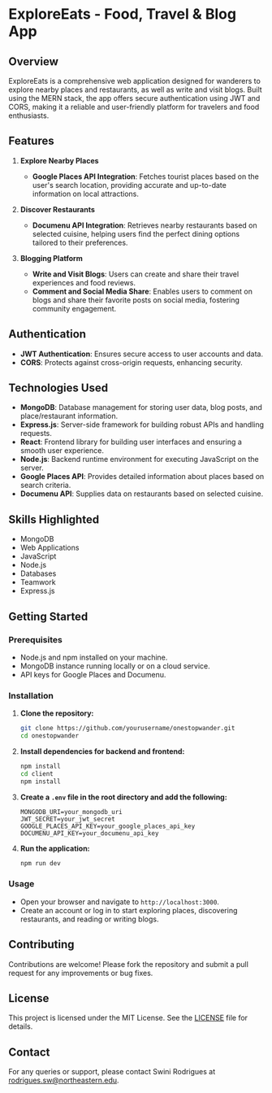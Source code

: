 # ExploreEats - Food, Travel & Blog App

## Overview
ExploreEats is a comprehensive web application designed for wanderers to explore nearby places and restaurants, as well as write and visit blogs. Built using the MERN stack, the app offers secure authentication using JWT and CORS, making it a reliable and user-friendly platform for travelers and food enthusiasts.

## Features
1. **Explore Nearby Places**
   - **Google Places API Integration**: Fetches tourist places based on the user's search location, providing accurate and up-to-date information on local attractions.

2. **Discover Restaurants**
   - **Documenu API Integration**: Retrieves nearby restaurants based on selected cuisine, helping users find the perfect dining options tailored to their preferences.

3. **Blogging Platform**
   - **Write and Visit Blogs**: Users can create and share their travel experiences and food reviews.
   - **Comment and Social Media Share**: Enables users to comment on blogs and share their favorite posts on social media, fostering community engagement.

## Authentication
- **JWT Authentication**: Ensures secure access to user accounts and data.
- **CORS**: Protects against cross-origin requests, enhancing security.

## Technologies Used
- **MongoDB**: Database management for storing user data, blog posts, and place/restaurant information.
- **Express.js**: Server-side framework for building robust APIs and handling requests.
- **React**: Frontend library for building user interfaces and ensuring a smooth user experience.
- **Node.js**: Backend runtime environment for executing JavaScript on the server.
- **Google Places API**: Provides detailed information about places based on search criteria.
- **Documenu API**: Supplies data on restaurants based on selected cuisine.

## Skills Highlighted
- MongoDB
- Web Applications
- JavaScript
- Node.js
- Databases
- Teamwork
- Express.js

## Getting Started
### Prerequisites
- Node.js and npm installed on your machine.
- MongoDB instance running locally or on a cloud service.
- API keys for Google Places and Documenu.

### Installation
1. **Clone the repository:**
   ```bash
   git clone https://github.com/yourusername/onestopwander.git
   cd onestopwander
   ```

2. **Install dependencies for backend and frontend:**
   ```bash
   npm install
   cd client
   npm install
   ```

3. **Create a `.env` file in the root directory and add the following:**
   ```env
   MONGODB_URI=your_mongodb_uri
   JWT_SECRET=your_jwt_secret
   GOOGLE_PLACES_API_KEY=your_google_places_api_key
   DOCUMENU_API_KEY=your_documenu_api_key
   ```

4. **Run the application:**
   ```bash
   npm run dev
   ```

### Usage
- Open your browser and navigate to `http://localhost:3000`.
- Create an account or log in to start exploring places, discovering restaurants, and reading or writing blogs.

## Contributing
Contributions are welcome! Please fork the repository and submit a pull request for any improvements or bug fixes.

## License
This project is licensed under the MIT License. See the [LICENSE](LICENSE) file for details.

## Contact
For any queries or support, please contact Swini Rodrigues at rodrigues.sw@northeastern.edu.
